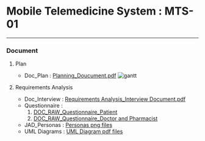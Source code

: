 # Mobile Telemedicine System : MTS-01
---
### Document
1. Plan
    - Doc_Plan : [Planning_Doucument.pdf](https://github.com/ndo04343/KNUSD-20202-09/blob/master/Doc/Plan/계획서_최종.pdf)
![gantt](https://github.com/ndo04343/KNUSD-20202-09/blob/master/Doc/Plan/gantt_init.png)

2. Requirements Analysis
    - Doc_Interview : [Requirements Analysis_Interview Document.pdf](https://github.com/ndo04343/KNUSD-20202-09/blob/master/Doc/Requirements%20Analysis/Interview/RA_Interview.pdf)
    - Questionnaire : 
        1. [DOC_RAW_Questionnaire_Patient](https://github.com/ndo04343/KNUSD-20202-09/blob/master/Doc/Requirements%20Analysis/Questionnaire/설문조사_환자_RAW_DATA%202.xlsx)
        2. [DOC_RAW_Questionnaire_Doctor and Pharmacist](https://github.com/ndo04343/KNUSD-20202-09/blob/master/Doc/Requirements%20Analysis/Questionnaire/설문조사_의료진_RAW_DATA.xlsx)
    - JAD_Personas : [Personas png files](https://github.com/ndo04343/KNUSD-20202-09/tree/master/Doc/Requirements%20Analysis/Personas)
    - UML Diagrams : [UML Diagram pdf files](https://github.com/ndo04343/KNUSD-20202-09/blob/master/Doc/Requirements%20Analysis/UML%20Diagram/Diagrams.pdf)


